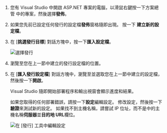 
1. 您有 Visual Studio 中開啟 ASP.NET 專案的電腦，以滑鼠右鍵按一下方案總管 中的專案，然後選擇**發佈**。

1. 如果您先前已設定任何發行的設定檔**發佈**窗格隨即出現。 按一下 **建立新的設定檔**。

1. 在 [**挑選發行目標**] 對話方塊中，按一下**匯入設定檔**。

    ![選擇發行](../../deployment/media/tutorial-publish-tool-import-profile.png)

1. 瀏覽至您在上一節中建立的發行設定檔的位置。

1. 在 [**匯入發行設定檔**] 對話方塊中，瀏覽至並選取您在上一節中建立的設定檔，然後按一下**開啟**。

    Visual Studio 隨即開始部署程序和輸出視窗會顯示進度和結果。

    如果您取得的任何部署錯誤，請按一下**設定**編輯設定。 修改設定，然後按一下**驗證**來測試新的設定。 如果找不到主機名稱，請嘗試 IP 位址，而不是中的主機名稱**伺服器**並**目的地 URL**欄位。

    ![在 [發行] 工具中編輯設定](../../deployment/media/tutorial-configure-publish-settings-in-tool.png)
